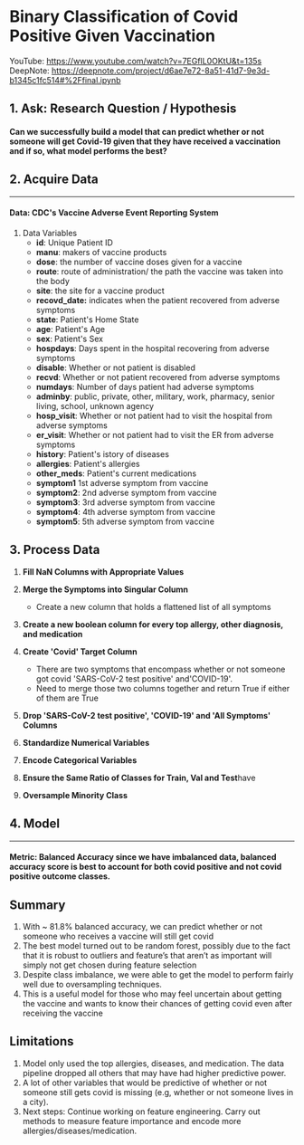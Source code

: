 # Binary Classification of Covid Positive Given Vaccination

YouTube: https://www.youtube.com/watch?v=7EGflL0OKtU&t=135s
<br>
DeepNote: https://deepnote.com/project/d6ae7e72-8a51-41d7-9e3d-b1345c1fc514#%2Ffinal.ipynb


## 1. Ask: Research Question / Hypothesis
#### Can we successfully build a model that can predict whether or not someone will get Covid-19 given that they have received a vaccination and if so, what model performs the best? 
  

## 2. Acquire Data
----
#### **Data**: CDC's Vaccine Adverse Event Reporting System
1. Data Variables 
    - **id**: Unique Patient ID
    - **manu**: makers of vaccine products
    - **dose**: the number of vaccine doses given for a vaccine
    - **route**: route of administration/ the path the vaccine was taken into the body
    - **site**: the site for a vaccine product
    - **recovd_date:** indicates when the patient recovered from adverse symptoms
    - **state**: Patient's Home State
    - **age**: Patient's Age
    - **sex**: Patient's Sex
    - **hospdays**: Days spent in the hospital recovering from adverse symptoms
    - **disable**: Whether or not patient is disabled
    - **recvd**: Whether or not patient recovered from adverse symptoms
    - **numdays**: Number of days patient had adverse symptoms
    - **adminby**: public, private, other, military, work, pharmacy, senior living, school, unknown agency
    - **hosp_visit**: Whether or not patient had to visit the hospital from adverse symptoms
    - **er_visit**: Whether or not patient had to visit the ER from adverse symptoms
    - **history**: Patient's istory of diseases
    - **allergies**: Patient's allergies
    - **other_meds**: Patient's current medications
    - **symptom1** 1st adverse symptom from vaccine
    - **symptom2**: 2nd adverse symptom from vaccine
    - **symptom3**: 3rd adverse symptom from vaccine
    - **symptom4**: 4th adverse symptom from vaccine
    - **symptom5**: 5th adverse symptom from vaccine
    
## 3. Process Data
1. **Fill NaN Columns with Appropriate Values** 

2. **Merge the Symptoms into Singular Column** 
    - Create a new column that holds a flattened list of all symptoms 
    
    
3. **Create a new boolean column for every top allergy, other diagnosis, and medication**

   
4. **Create 'Covid' Target Column** 
    - There are two symptoms that encompass whether or not someone got covid 'SARS-CoV-2 test positive' and'COVID-19'. 
    - Need to merge those two columns together and return True if either of them are True
    
    
5. **Drop 'SARS-CoV-2 test positive', 'COVID-19' and 'All Symptoms' Columns**
6. **Standardize Numerical Variables**
7. **Encode Categorical Variables**
8. **Ensure the Same Ratio of Classes for Train, Val and Test**have 
9. **Oversample Minority Class**

## 4. Model 
----
#### **Metric:** Balanced Accuracy since we have imbalanced data, balanced accuracy score is best to account for both covid positive and not covid positive outcome classes.

## Summary
1. With ~ 81.8% balanced accuracy, we can predict whether or not someone who receives a vaccine will still get covid
2. The best model turned out to be random forest, possibly due to the fact that it is robust to outliers and feature’s that aren’t as important will simply not get chosen during feature selection
3. Despite class imbalance, we were able to get the model to perform fairly well due to oversampling techniques.
4. This is a useful model for those who may feel uncertain about getting the vaccine and wants to know their chances of getting covid even after receiving the vaccine

## Limitations 
1. Model only used the top allergies, diseases, and medication. The data pipeline dropped all others that may have had higher predictive power.
2. A lot of other variables that would be predictive of whether or not someone still gets covid is missing (e.g, whether or not someone lives in a city).
3. Next steps: Continue working on feature engineering. Carry out methods to measure feature importance and encode more allergies/diseases/medication. 



